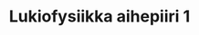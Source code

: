 ---
layout: default
title: Lukiofysiikka aihepiiri 1
nav_order: 1
has_children: true
parent: Lukiofysiikka
---